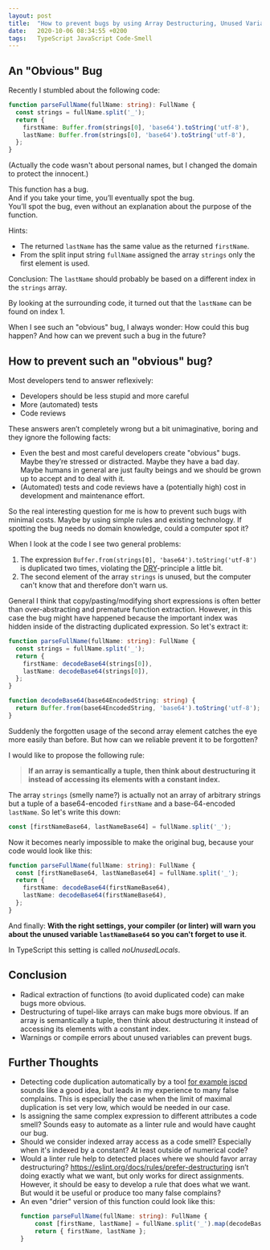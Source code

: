 ```yaml
---
layout: post
title:  "How to prevent bugs by using Array Destructuring, Unused Variables Warnings and Radical Function Extraction"
date:   2020-10-06 08:34:55 +0200
tags:   TypeScript JavaScript Code-Smell
---
```



## An "Obvious" Bug
Recently I stumbled about the following code:

```typescript
function parseFullName(fullName: string): FullName {
  const strings = fullName.split('_');
  return {
    firstName: Buffer.from(strings[0], 'base64').toString('utf-8'),
    lastName: Buffer.from(strings[0], 'base64').toString('utf-8'),
  };
}
```

(Actually the code wasn't about personal names, but I changed the domain to protect the innocent.)

This function has a bug.<br>
And if you take your time, you’ll eventually spot the bug.<br>
You’ll spot the bug, even without an explanation about the purpose of the function.

Hints:
* The returned `lastName` has the same value as the returned `firstName`.
* From the split input string `fullName` assigned the array `strings` only the first element is used.

Conclusion: The `lastName` should probably be based on a different index in the `strings` array. 

By looking at the surrounding code, it turned out that the `lastName` can be found on index 1.

When I see such an "obvious" bug, I always wonder: 
How could this bug happen?
And how can we prevent such a bug in the future?

## How to prevent such an "obvious" bug?

Most developers tend to answer reflexively:
* Developers should be less stupid and more careful
* More (automated) tests
* Code reviews

These answers aren’t completely wrong but a bit unimaginative, boring and they ignore the following facts:
* Even the best and most careful developers create "obvious" bugs. Maybe they’re stressed or distracted. Maybe they have a bad day. Maybe humans in general are just faulty beings and we should be grown up to accept and to deal with it. 
* (Automated) tests and code reviews have a (potentially high) cost in development and maintenance effort.

So the real interesting question for me is how to prevent such bugs with minimal costs.
Maybe by using simple rules and existing technology. If spotting the bug needs no domain knowledge, could a computer spot it?

When I look at the code I see two general problems:
1. The expression `Buffer.from(strings[0], 'base64').toString('utf-8')` is duplicated two times, violating the [DRY](http://wiki.c2.com/?DontRepeatYourself)-principle a little bit.
2. The second element of the array `strings` is unused, but the computer can't know that and therefore don't warn us.

General I think that copy/pasting/modifying short expressions is often better than over-abstracting and premature function extraction. However, in this case the bug might have happened because the important index was hidden inside of the distracting duplicated expression.
So let's extract it:


```typescript
function parseFullName(fullName: string): FullName {
  const strings = fullName.split('_');
  return {
    firstName: decodeBase64(strings[0]),
    lastName: decodeBase64(strings[0]),
  };
}

function decodeBase64(base64EncodedString: string) {
  return Buffer.from(base64EncodedString, 'base64').toString('utf-8');
}
```

Suddenly the forgotten usage of the second array element catches the eye more easily than before.
But how can we reliable prevent it to be forgotten?

I would like to propose the following rule:

> **If an array is semantically a tuple, then think about destructuring it instead of accessing its elements with a constant index.**

The array `strings` (smelly name?) is actually not an array of arbitrary strings but a tuple of a base64-encoded `firstName` and a base-64-encoded `lastName`.
So let's write this down:

```typescript
const [firstNameBase64, lastNameBase64] = fullName.split('_');
```

Now it becomes nearly impossible to make the original bug, because your code would look like this:

```typescript
function parseFullName(fullName: string): FullName {
  const [firstNameBase64, lastNameBase64] = fullName.split('_');
  return {
    firstName: decodeBase64(firstNameBase64),
    lastName: decodeBase64(firstNameBase64),
  };
}
```
And finally:
**With the right settings, your compiler (or linter) will warn you about the unused variable `lastNameBase64` so you can't forget to use it**.

In TypeScript this setting is called *noUnusedLocals*.

## Conclusion

* Radical extraction of functions (to avoid duplicated code) can make bugs more obvious.
* Destructuring of tupel-like arrays can make bugs more obvious. If an array is semantically a tuple, then think about destructuring it instead of accessing its elements with a constant index.
* Warnings or compile errors about unused variables can prevent bugs.

## Further Thoughts

* Detecting code duplication automatically by a tool [for example jscpd](https://github.com/kucherenko/jscpd/tree/master/packages/jscpd) sounds like a good idea, but leads in my experience to many false complains. This is especially the case when the limit of maximal duplication is set very low, which would be needed in our case.
* Is assigning the same complex expression to different attributes a code smell? Sounds easy to automate as a linter rule and would have caught our bug.
* Should we consider indexed array access as a code smell? Especially when it's indexed by a constant? At least outside of numerical code?
* Would a linter rule help to detected places where we should favor array destructuring? https://eslint.org/docs/rules/prefer-destructuring isn’t doing exactly what we want, but only works for direct assignments. However, it should be easy to develop a rule that does what we want. But would it be useful or produce too many false complains?
* An even "drier" version of this function could look like this:
    ```typescript
    function parseFullName(fullName: string): FullName {
        const [firstName, lastName] = fullName.split('_').map(decodeBase64);
        return { firstName, lastName };
    }
    ```
